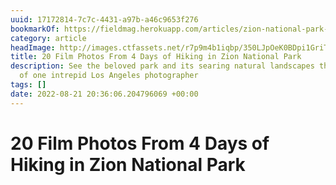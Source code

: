 ```yaml
---
uuid: 17172814-7c7c-4431-a97b-a46c9653f276
bookmarkOf: https://fieldmag.herokuapp.com/articles/zion-national-park-hiking-photo-essay
category: article
headImage: http://images.ctfassets.net/r7p9m4b1iqbp/350LJpOeK0BDpi1GriTVPy/d820761b1e5366eb0348f29e102185aa/linnea-bullion-zion-road-trip-20.jpg?w=1000
title: 20 Film Photos From 4 Days of Hiking in Zion National Park
description: See the beloved park and its searing natural landscapes through the lens
  of one intrepid Los Angeles photographer
tags: []
date: 2022-08-21 20:36:06.204796069 +00:00
---
```

# 20 Film Photos From 4 Days of Hiking in Zion National Park

